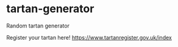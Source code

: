 # tartan-generator
Random tartan generator

Register your tartan here! https://www.tartanregister.gov.uk/index
